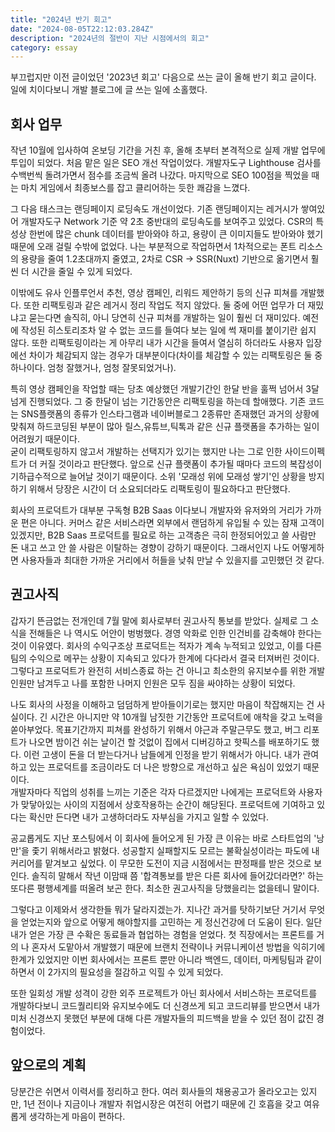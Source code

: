 ```yaml
---
title: "2024년 반기 회고"
date: "2024-08-05T22:12:03.284Z"
description: "2024년의 절반이 지난 시점에서의 회고"
category: essay
---
```


부끄럽지만 이전 글이었던 '2023년 회고' 다음으로 쓰는 글이 올해 반기 회고 글이다. 일에 치이다보니 개발 블로그에 글 쓰는 일에 소홀했다.


## 회사 업무

작년 10월에 입사하여 온보딩 기간을 거친 후, 올해 초부터 본격적으로 실제 개발 업무에 투입이 되었다. 처음 맡은 일은 SEO 개선 작업이었다. 개발자도구 Lighthouse 검사를 수백번씩 돌려가면서 점수를 조금씩 올려 나갔다. 마지막으로 SEO 100점을 찍었을 때는 마치 게임에서 최종보스를 잡고 클리어하는 듯한 쾌감을 느꼈다.

그 다음 태스크는 랜딩페이지 로딩속도 개선이었다. 기존 랜딩페이지는 레거시가 쌓여있어 개발자도구 Network 기준 약 2초 중반대의 로딩속도를 보여주고 있었다. CSR의 특성상 한번에 많은 chunk 데이터를 받아와야 하고, 용량이 큰 이미지들도 받아와야 헸기 때문에 오래 걸릴 수밖에 없었다. 나는 부분적으로 작업하면서 1차적으로는 폰트 리소스의 용량을 줄여 1.2초대까지 줄였고, 2차로 CSR -> SSR(Nuxt) 기반으로 옮기면서 훨씬 더 시간을 줄일 수 있게 되었다.   

이밖에도 유사 인플루언서 추천, 영상 캠페인, 리워드 제안하기 등의 신규 피쳐를 개발했다. 또한 리팩토링과 같은 레거시 정리 작업도 적지 않았다. 둘 중에 어떤 업무가 더 재밌냐고 묻는다면 솔직히, 아니 당연히 신규 피쳐를 개발하는 일이 훨씬 더 재미있다. 예전에 작성된 히스토리조차 알 수 없는 코드를 들여다 보는 일에 썩 재미를 붙이기란 쉽지 않다. 또한 리팩토링이라는 게 아무리 내가 시간을 들여서 열심히 하더라도 사용자 입장에선 차이가 체감되지 않는 경우가 대부분이다(차이를 체감할 수 있는 리팩토링은 둘 중 하나이다. 엄청 잘했거나, 엄청 잘못되었거나).    

특히 영상 캠페인을 작업할 때는 당초 예상했던 개발기간인 한달 반을 훌쩍 넘어서 3달 넘게 진행되었다. 그 중 한달이 넘는 기간동안은 리팩토링을 하는데 할애했다. 기존 코드는 SNS플랫폼의 종류가 인스타그램과 네이버블로그 2종류만 존재했던 과거의 상황에 맞춰져 하드코딩된 부분이 많아 릴스,유튜브,틱톡과 같은 신규 플랫폼을 추가하는 일이 어려웠기 때문이다.       
굳이 리팩토링하지 않고서 개발하는 선택지가 있기는 했지만 나는 그로 인한 사이드이펙트가 더 커질 것이라고 판단했다. 앞으로 신규 플랫폼이 추가될 때마다 코드의 복잡성이 기하급수적으로 늘어날 것이기 때문이다. 소위 '모래성 위에 모래성 쌓기'인 상황을 방지하기 위해서 당장은 시간이 더 소요되더라도 리팩토링이 필요하다고 판단했다.

회사의 프로덕트가 대부분 구독형 B2B Saas 이다보니 개발자와 유저와의 거리가 가까운 편은 아니다. 커머스 같은 서비스라면 외부에서 랜덤하게 유입될 수 있는 잠재 고객이 있겠지만, B2B Saas 프로덕트를 필요로 하는 고객층은 극히 한정되어있고 쓸 사람만 돈 내고 쓰고 안 쓸 사람은 이탈하는 경향이 강하기 때문이다. 그래서인지 나도 어떻게하면 사용자들과 최대한 가까운 거리에서 허들을 낮춰 만날 수 있을지를 고민했던 것 같다.


## 권고사직

갑자기 뜬금없는 전개인데 7월 말에 회사로부터 권고사직 통보를 받았다. 실제로 그 소식을 전해들은 나 역시도 어안이 벙벙했다. 경영 악화로 인한 인건비를 감축해야 한다는 것이 이유였다. 회사의 수익구조상 프로덕트는 적자가 계속 누적되고 있었고, 이를 다른팀의 수익으로 메꾸는 상황이 지속되고 있다가 한계에 다다라서 결국 터져버린 것이다. 그렇다고 프로덕트가 완전히 서비스종료 하는 건 아니고 최소한의 유지보수를 위한 개발인원만 남겨두고 나를 포함한 나머지 인원은 모두 짐을 싸야하는 상황이 되었다.   

나도 회사의 사정을 이해하고 덤덤하게 받아들이기로는 했지만 마음이 착잡해지는 건 사실이다. 긴 시간은 아니지만 약 10개월 남짓한 기간동안 프로덕트에 애착을 갖고 노력을 쏟아부었다. 목표기간까지 피쳐를 완성하기 위해서 야근과 주말근무도 했고, 버그 리포트가 나오면 밤이건 쉬는 날이건 할 것없이 집에서 디버깅하고 핫픽스를 배포하기도 했다. 이런 고생이 돈을 더 받는다거나 남들에게 인정을 받기 위해서가 아니다. 내가 관여하고 있는 프로덕트를 조금이라도 더 나은 방향으로 개선하고 싶은 욕심이 있었기 때문이다.     
개발자마다 직업의 성취를 느끼는 기준은 각자 다르겠지만 나에게는 프로덕트와 사용자가 맞닿아있는 사이의 지점에서 상호작용하는 순간이 해당된다. 프로덕트에 기여하고 있다는 확신만 든다면 내가 고생하더라도 자부심을 가지고 일할 수 있었다.

공교롭게도 지난 포스팅에서 이 회사에 들어오게 된 가장 큰 이유는 바로 스타트업의 '낭만'을 좇기 위해서라고 밝혔다. 성공할지 실패할지도 모르는 불확실성이라는 파도에 내 커리어를 맡겨보고 싶었다. 이 무모한 도전이 지금 시점에서는 판정패를 받은 것으로 보인다. 솔직히 말해서 작년 이맘때 쯤 '합격통보를 받은 다른 회사에 들어갔더라면?' 하는 또다른 평행세계를 떠올려 보곤 한다. 최소한 권고사직을 당했을리는 없을테니 말이다.   

그렇다고 이제와서 생각한들 뭐가 달라지겠는가. 지나간 과거를 탓하기보단 거기서 무엇을 얻었는지와 앞으로 어떻게 해야할지를 고민하는 게 정신건강에 더 도움이 된다. 일단 내가 얻은 가장 큰 수확은 동료들과 협업하는 경험을 얻었다. 첫 직장에서는 프론트를 거의 나 혼자서 도맡아서 개발했기 때문에 브랜치 전략이나 커뮤니케이션 방법을 익히기에 한계가 있었지만 이번 회사에서는 프론트 뿐만 아니라 백엔드, 데이터, 마케팅팀과 같이 하면서 이 2가지의 필요성을 절감하고 익힐 수 있게 되었다.

또한 일회성 개발 성격이 강한 외주 프로젝트가 아닌 회사에서 서비스하는 프로덕트를 개발하다보니 코드퀄리티와 유지보수에도 더 신경쓰게 되고 코드리뷰를 받으면서 내가 미처 신경쓰지 못했던 부분에 대해 다른 개발자들의 피드백을 받을 수 있던 점이 값진 경험이었다.    


## 앞으로의 계획

당분간은 쉬면서 이력서를 정리하고 한다. 여러 회사들의 채용공고가 올라오고는 있지만, 1년 전이나 지금이나 개발자 취업시장은 여전히 어렵기 때문에 긴 호흡을 갖고 여유롭게 생각하는게 마음이 편하다. 